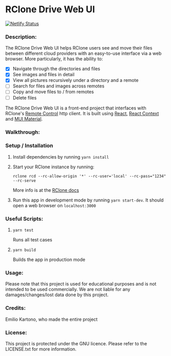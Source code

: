 # RClone Drive Web UI

[![Netlify Status](https://api.netlify.com/api/v1/badges/e431cc05-9841-4b26-9092-78783424de4b/deploy-status)](https://app.netlify.com/sites/silly-mirzakhani-2a7996/deploys)

### Description:

The RClone Drive Web UI helps RClone users see and move their files between different cloud providers with an easy-to-use interface via a web browser. More particularly, it has the ability to:

- [x] Navigate through the directories and files
- [x] See images and files in detail
- [x] View all pictures recursively under a directory and a remote
- [ ] Search for files and images across remotes
- [ ] Copy and move files to / from remotes
- [ ] Delete files

The RClone Drive Web UI is a front-end project that interfaces with RClone's [Remote Control](https://rclone.org/rc/) http client. It is built using [React](), [React Context]() and [MUI Material]().

### Walkthrough:

### Setup / Installation

1. Install dependencies by running `yarn install`
2. Start your RClone instance by running:

   ```
   rclone rcd --rc-allow-origin '*' --rc-user='local' --rc-pass="1234" --rc-serve
   ```

   More info is at the [RClone docs](https://rclone.org/commands/rclone_rcd/)

3. Run this app in development mode by running `yarn start-dev`. It should open a web browser on `localhost:3000`

### Useful Scripts:

1. `yarn test`

   Runs all test cases

2. `yarn build`

   Builds the app in production mode

### Usage:

Please note that this project is used for educational purposes and is not intended to be used commercially. We are not liable for any damages/changes/lost data done by this project.

### Credits:

Emilio Kartono, who made the entire project

### License:

This project is protected under the GNU licence. Please refer to the LICENSE.txt for more information.
